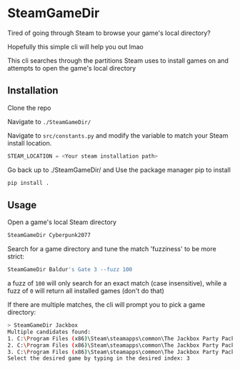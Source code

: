 # SteamGameDir
Tired of going through Steam to browse your game's local directory?

Hopefully this simple cli will help you out lmao

This cli searches through the partitions Steam uses to install games on and attempts to open the game's local directory

## Installation

Clone the repo

Navigate to `./SteamGameDir/`

Navigate to `src/constants.py` and modify the variable to match your Steam install location.

```python
STEAM_LOCATION = <Your steam installation path>
```

Go back up to ./SteamGameDir/ and Use the package manager pip to install

```bash
pip install .
```

## Usage

Open a game's local Steam directory
```bash
SteamGameDir Cyberpunk2077

```

Search for a game directory and tune the match 'fuzziness' to be more strict:
```bash
SteamGameDir Baldur's Gate 3 --fuzz 100
```
a fuzz of `100` will only search for an exact match (case insensitive), while a fuzz of `0` will return all installed games (don't do that)

If there are multiple matches, the cli will prompt you to pick a game directory:

```bash
> SteamGameDir Jackbox
Multiple candidates found:
1. C:\Program Files (x86)\Steam\steamapps\common\The Jackbox Party Pack 3
2. C:\Program Files (x86)\Steam\steamapps\common\The Jackbox Party Pack 4
3. C:\Program Files (x86)\Steam\steamapps\common\The Jackbox Party Pack 5
Select the desired game by typing in the desired index: 3

```
